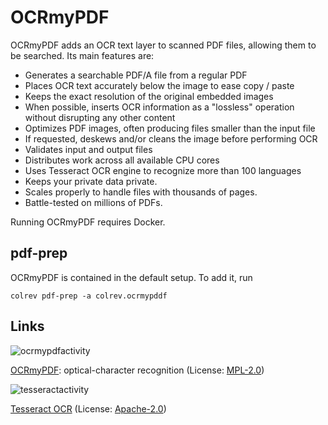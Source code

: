 # OCRmyPDF

OCRmyPDF adds an OCR text layer to scanned PDF files, allowing them to be searched. Its main features are:

- Generates a searchable PDF/A file from a regular PDF
- Places OCR text accurately below the image to ease copy / paste
- Keeps the exact resolution of the original embedded images
- When possible, inserts OCR information as a "lossless" operation without disrupting any other content
- Optimizes PDF images, often producing files smaller than the input file
- If requested, deskews and/or cleans the image before performing OCR
- Validates input and output files
- Distributes work across all available CPU cores
- Uses Tesseract OCR engine to recognize more than 100 languages
- Keeps your private data private.
- Scales properly to handle files with thousands of pages.
- Battle-tested on millions of PDFs.

Running OCRmyPDF requires Docker.

## pdf-prep

OCRmyPDF is contained in the default setup. To add it, run

```
colrev pdf-prep -a colrev.ocrmypddf
```

## Links


![ocrmypdfactivity](https://img.shields.io/github/commit-activity/y/ocrmypdf/OCRmyPDF?color=green&style=plastic)

[OCRmyPDF](https://github.com/ocrmypdf/OCRmyPDF): optical-character recognition (License: [MPL-2.0](https://github.com/ocrmypdf/OCRmyPDF/blob/main/LICENSE))

![tesseractactivity](https://img.shields.io/github/commit-activity/y/tesseract-ocr/tesseract?color=green&style=plastic)

[Tesseract OCR](https://github.com/tesseract-ocr/tesseract) (License: [Apache-2.0](https://github.com/tesseract-ocr/tesseract/blob/main/LICENSE))
